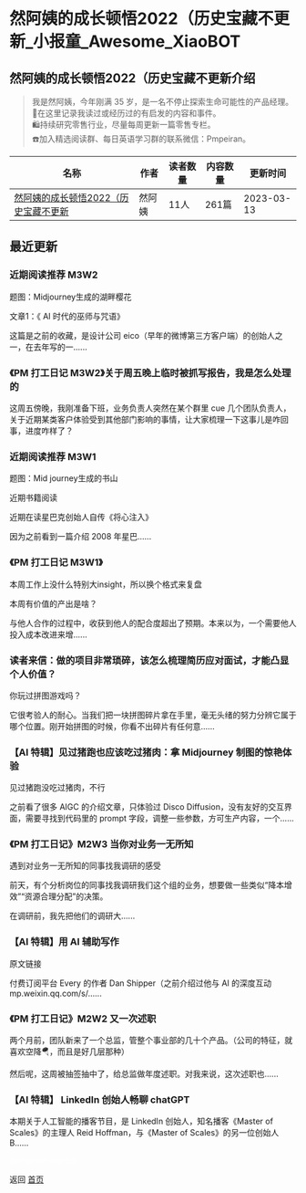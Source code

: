 # 然阿姨的成长顿悟2022（历史宝藏不更新_小报童_Awesome_XiaoBOT

## 然阿姨的成长顿悟2022（历史宝藏不更新介绍
> 我是然阿姨，今年刚满 35 岁，是一名不停止探索生命可能性的产品经理。    
📒在这里记录我读过或经历过的有启发的内容和事件。    
🛍️持续研究零售行业，尽量每周更新一篇零售专栏。    
☎️加入精选阅读群、每日英语学习群的联系微信：Pmpeiran。  
  


|名称|作者|读者数量|内容数量|更新时间|
|---|---|---|---|---|
|[然阿姨的成长顿悟2022（历史宝藏不更新](https://xiaobot.net/p/ranayi?refer=0b133df9-27dc-423b-8101-639049001c13)|然阿姨|11人|261篇|2023-03-13|

## 最近更新
### 近期阅读推荐 M3W2

题图：Midjourney生成的湖畔樱花

文章1：《 AI 时代的巫师与咒语》

这篇是之前的收藏，是设计公司 eico（早年的微博第三方客户端）的创始人之一，在去年写的一......

### 《PM 打工日记 M3W2》关于周五晚上临时被抓写报告，我是怎么处理的

这周五傍晚，我刚准备下班，业务负责人突然在某个群里 cue
几个团队负责人，关于近期某类客户体验受到其他部门影响的事情，让大家梳理一下这事儿是咋回事，进度咋样了？

### 近期阅读推荐 M3W1

题图：Mid journey生成的书山

近期书籍阅读

近期在读星巴克创始人自传《将心注入》

因为之前看到一篇介绍 2008 年星巴......

### 《PM 打工日记 M3W1》

本周工作上没什么特别大insight，所以换个格式来复盘

本周有价值的产出是啥？

与他人合作的过程中，收获到他人的配合度超出了预期。本来以为，一个需要他人投入成本改进来增......

### 读者来信：做的项目非常琐碎，该怎么梳理简历应对面试，才能凸显个人价值？

你玩过拼图游戏吗？

它很考验人的耐心。当我们把一块拼图碎片拿在手里，毫无头绪的努力分辨它属于哪个位置。刚开始拼图的时候，你看不出碎片有任何意......

### 【AI 特辑】见过猪跑也应该吃过猪肉：拿 Midjourney 制图的惊艳体验

见过猪跑没吃过猪肉，不行

之前看了很多 AIGC 的介绍文章，只体验过 Disco Diffusion，没有友好的交互界面，需要寻找到代码里的 prompt
字段，调整一些参数，方可生产内容，一个......

### 《PM 打工日记》M2W3 当你对业务一无所知

遇到对业务一无所知的同事找我调研的感受

前天，有个分析岗位的同事找我调研我们这个组的业务，想要做一些类似“降本增效”“资源合理分配”的决策。

在调研前，我先把他们的调研大......

### 【AI 特辑】用 AI 辅助写作

原文链接

付费订阅平台 Every 的作者 Dan Shipper（之前介绍过他与 AI 的深度互动mp.weixin.qq.com/s/......

### 《PM 打工日记》M2W2 又一次述职

两个月前，团队新来了一个总监，管整个事业部的几十个产品。（公司的特征，就喜欢空降🪂，而且是好几层那种）

然后呢，这周被抽签抽中了，给总监做年度述职。对我来说，这次述职也......

### 【AI 特辑】 LinkedIn 创始人畅聊 chatGPT

本期关于人工智能的播客节目，是 LinkedIn 创始人，知名播客《Master of Scales》的主理人 Reid Hoffman，与《Master
of Scales》的另一位创始人 B......


<a href="https://github.com/Reno9527/awesome-xiaobot" style="color: white; text-decoration: none;">awesome-xiaobot</a>

返回 [首页](../README.md)
